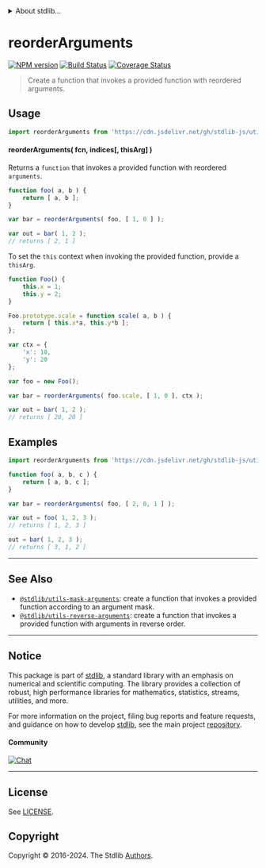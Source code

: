 <!--

@license Apache-2.0

Copyright (c) 2018 The Stdlib Authors.

Licensed under the Apache License, Version 2.0 (the "License");
you may not use this file except in compliance with the License.
You may obtain a copy of the License at

   http://www.apache.org/licenses/LICENSE-2.0

Unless required by applicable law or agreed to in writing, software
distributed under the License is distributed on an "AS IS" BASIS,
WITHOUT WARRANTIES OR CONDITIONS OF ANY KIND, either express or implied.
See the License for the specific language governing permissions and
limitations under the License.

-->


<details>
  <summary>
    About stdlib...
  </summary>
  <p>We believe in a future in which the web is a preferred environment for numerical computation. To help realize this future, we've built stdlib. stdlib is a standard library, with an emphasis on numerical and scientific computation, written in JavaScript (and C) for execution in browsers and in Node.js.</p>
  <p>The library is fully decomposable, being architected in such a way that you can swap out and mix and match APIs and functionality to cater to your exact preferences and use cases.</p>
  <p>When you use stdlib, you can be absolutely certain that you are using the most thorough, rigorous, well-written, studied, documented, tested, measured, and high-quality code out there.</p>
  <p>To join us in bringing numerical computing to the web, get started by checking us out on <a href="https://github.com/stdlib-js/stdlib">GitHub</a>, and please consider <a href="https://opencollective.com/stdlib">financially supporting stdlib</a>. We greatly appreciate your continued support!</p>
</details>

# reorderArguments

[![NPM version][npm-image]][npm-url] [![Build Status][test-image]][test-url] [![Coverage Status][coverage-image]][coverage-url] <!-- [![dependencies][dependencies-image]][dependencies-url] -->

> Create a function that invokes a provided function with reordered arguments.

<!-- Section to include introductory text. Make sure to keep an empty line after the intro `section` element and another before the `/section` close. -->

<section class="intro">

</section>

<!-- /.intro -->

<!-- Package usage documentation. -->



<section class="usage">

## Usage

```javascript
import reorderArguments from 'https://cdn.jsdelivr.net/gh/stdlib-js/utils-reorder-arguments@v0.2.1-deno/mod.js';
```

#### reorderArguments( fcn, indices\[, thisArg] )

Returns a `function` that invokes a provided function with reordered `arguments`.

```javascript
function foo( a, b ) {
    return [ a, b ];
}

var bar = reorderArguments( foo, [ 1, 0 ] );

var out = bar( 1, 2 );
// returns [ 2, 1 ]
```

To set the `this` context when invoking the provided function, provide a `thisArg`.

<!-- eslint-disable no-restricted-syntax -->

```javascript
function Foo() {
    this.x = 1;
    this.y = 2;
}

Foo.prototype.scale = function scale( a, b ) {
    return [ this.x*a, this.y*b ];
};

var ctx = {
    'x': 10,
    'y': 20
};

var foo = new Foo();

var bar = reorderArguments( foo.scale, [ 1, 0 ], ctx );

var out = bar( 1, 2 );
// returns [ 20, 20 ]
```

</section>

<!-- /.usage -->

<!-- Package usage notes. Make sure to keep an empty line after the `section` element and another before the `/section` close. -->

<section class="notes">

</section>

<!-- /.notes -->

<!-- Package usage examples. -->

<section class="examples">

## Examples

<!-- eslint no-undef: "error" -->

```javascript
import reorderArguments from 'https://cdn.jsdelivr.net/gh/stdlib-js/utils-reorder-arguments@v0.2.1-deno/mod.js';

function foo( a, b, c ) {
    return [ a, b, c ];
}

var bar = reorderArguments( foo, [ 2, 0, 1 ] );

var out = foo( 1, 2, 3 );
// returns [ 1, 2, 3 ]

out = bar( 1, 2, 3 );
// returns [ 3, 1, 2 ]
```

</section>

<!-- /.examples -->

<!-- Section to include cited references. If references are included, add a horizontal rule *before* the section. Make sure to keep an empty line after the `section` element and another before the `/section` close. -->

<section class="references">

</section>

<!-- /.references -->

<!-- Section for related `stdlib` packages. Do not manually edit this section, as it is automatically populated. -->

<section class="related">

* * *

## See Also

-   <span class="package-name">[`@stdlib/utils-mask-arguments`][@stdlib/utils/mask-arguments]</span><span class="delimiter">: </span><span class="description">create a function that invokes a provided function according to an argument mask.</span>
-   <span class="package-name">[`@stdlib/utils-reverse-arguments`][@stdlib/utils/reverse-arguments]</span><span class="delimiter">: </span><span class="description">create a function that invokes a provided function with arguments in reverse order.</span>

</section>

<!-- /.related -->

<!-- Section for all links. Make sure to keep an empty line after the `section` element and another before the `/section` close. -->


<section class="main-repo" >

* * *

## Notice

This package is part of [stdlib][stdlib], a standard library with an emphasis on numerical and scientific computing. The library provides a collection of robust, high performance libraries for mathematics, statistics, streams, utilities, and more.

For more information on the project, filing bug reports and feature requests, and guidance on how to develop [stdlib][stdlib], see the main project [repository][stdlib].

#### Community

[![Chat][chat-image]][chat-url]

---

## License

See [LICENSE][stdlib-license].


## Copyright

Copyright &copy; 2016-2024. The Stdlib [Authors][stdlib-authors].

</section>

<!-- /.stdlib -->

<!-- Section for all links. Make sure to keep an empty line after the `section` element and another before the `/section` close. -->

<section class="links">

[npm-image]: http://img.shields.io/npm/v/@stdlib/utils-reorder-arguments.svg
[npm-url]: https://npmjs.org/package/@stdlib/utils-reorder-arguments

[test-image]: https://github.com/stdlib-js/utils-reorder-arguments/actions/workflows/test.yml/badge.svg?branch=v0.2.1
[test-url]: https://github.com/stdlib-js/utils-reorder-arguments/actions/workflows/test.yml?query=branch:v0.2.1

[coverage-image]: https://img.shields.io/codecov/c/github/stdlib-js/utils-reorder-arguments/main.svg
[coverage-url]: https://codecov.io/github/stdlib-js/utils-reorder-arguments?branch=main

<!--

[dependencies-image]: https://img.shields.io/david/stdlib-js/utils-reorder-arguments.svg
[dependencies-url]: https://david-dm.org/stdlib-js/utils-reorder-arguments/main

-->

[chat-image]: https://img.shields.io/gitter/room/stdlib-js/stdlib.svg
[chat-url]: https://app.gitter.im/#/room/#stdlib-js_stdlib:gitter.im

[stdlib]: https://github.com/stdlib-js/stdlib

[stdlib-authors]: https://github.com/stdlib-js/stdlib/graphs/contributors

[umd]: https://github.com/umdjs/umd
[es-module]: https://developer.mozilla.org/en-US/docs/Web/JavaScript/Guide/Modules

[deno-url]: https://github.com/stdlib-js/utils-reorder-arguments/tree/deno
[deno-readme]: https://github.com/stdlib-js/utils-reorder-arguments/blob/deno/README.md
[umd-url]: https://github.com/stdlib-js/utils-reorder-arguments/tree/umd
[umd-readme]: https://github.com/stdlib-js/utils-reorder-arguments/blob/umd/README.md
[esm-url]: https://github.com/stdlib-js/utils-reorder-arguments/tree/esm
[esm-readme]: https://github.com/stdlib-js/utils-reorder-arguments/blob/esm/README.md
[branches-url]: https://github.com/stdlib-js/utils-reorder-arguments/blob/main/branches.md

[stdlib-license]: https://raw.githubusercontent.com/stdlib-js/utils-reorder-arguments/main/LICENSE

<!-- <related-links> -->

[@stdlib/utils/mask-arguments]: https://github.com/stdlib-js/utils-mask-arguments/tree/deno

[@stdlib/utils/reverse-arguments]: https://github.com/stdlib-js/utils-reverse-arguments/tree/deno

<!-- </related-links> -->

</section>

<!-- /.links -->
